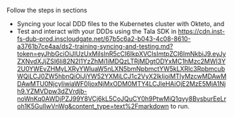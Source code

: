 Follow the steps in sections
- Syncing your local DDD files to the Kubernetes cluster with Okteto, and
- Test and interact with your DDDs using the Tala SDK
in https://cdn.inst-fs-dub-prod.inscloudgate.net/67b5c6a2-b043-4c08-8610-a3761b7ce4aa/ds2-training-syncing-and-testing.md?token=eyJhbGciOiJIUzUxMiIsInR5cCI6IkpXVCIsImtpZCI6ImNkbiJ9.eyJyZXNvdXJjZSI6Ii82N2I1YzZhMi1iMDQzLTRjMDgtODYxMC1hMzc2MWI3Y2U0YWEvZHMyLXRyYWluaW5nLXN5bmNpbmctYW5kLXRlc3RpbmcubWQiLCJ0ZW5hbnQiOiJjYW52YXMiLCJ1c2VyX2lkIjoiMTIyMzcwMDAwMDAwMTU0NjcyIiwiaWF0IjoxNjMxODM0MTY4LCJleHAiOjE2MzE5MjA1Njh9.YZMVDpw3dZVrdjb-noWnKq0AWDjPZJ99Y8VCj6kL5CoJQuCY0h9PtwMiQ1qyy8BvsburEeLroh1K5GulIwVnWg&content_type=text%2Fmarkdown
to run.
